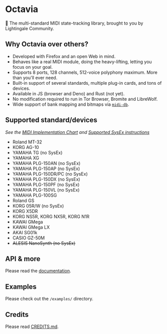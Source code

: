 # Octavia
🎻 The multi-standard MIDI state-tracking library, brought to you by Lightingale Community.

## Why Octavia over others?
* Developed with Firefox and an open Web in mind.
* Behaves like a real MIDI module, doing the heavy-lifting, letting you focus on your goal.
* Supports 8 ports, 128 channels, 512-voice polyphony maximum. More than you'll ever need.
* Built-in support of several standards, multiple plug-in cards, and tons of devices.
* Available in JS (browser and Deno) and Rust (not yet).
* No modification required to run in Tor Browser, Bromite and LibreWolf.
* Wide support of bank mapping and bitmaps via [`midi-db`](https://github.com/ltgcgo/midi-db).

## Supported standard/devices
_See the [MIDI Implementation Chart](docs/implementation.md) and [Supported SysEx instructions](docs/sysex.md)_
* Roland MT-32
* KORG AG-10
* YAMAHA TG (no SysEx)
* YAMAHA XG
* YAMAHA PLG-150AN (no SysEx)
* YAMAHA PLG-150AP (no SysEx)
* YAMAHA PLG-150DR/PC (no SysEx)
* YAMAHA PLG-150DX (no SysEx)
* YAMAHA PLG-150PF (no SysEx)
* YAMAHA PLG-150VL (no SysEx)
* YAMAHA PLG-100SG
* Roland GS
* KORG 05R/W (no SysEx)
* KORG X5DR
* KORG NS5R, KORG NX5R, KORG N1R
* KAWAI GMega
* KAWAI GMega LX
* AKAI SG01k
* CASIO GZ-50M
* ~~ALESIS NanoSynth (no SysEx)~~

## API & more
Please read the [documentation](docs/README.md).

## Examples
Please check out the `/examples/` directory.

## Credits
Please read [CREDITS.md](CREDITS.md).
